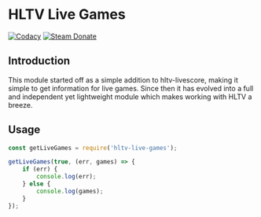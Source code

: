 # HLTV Live Games

[![Codacy][codacy-img]][codacy-url]
[![Steam Donate][steam-donate-img]][steam-donate-url]

## Introduction

This module started off as a simple addition to hltv-livescore, making it simple to get information for live games. Since then it has evolved into a full and independent yet lightweight module which makes working with HLTV a breeze.

## Usage

```js
const getLiveGames = require('hltv-live-games');

getLiveGames(true, (err, games) => {
	if (err) {
		console.log(err);
	} else {
		console.log(games);
	}
});
```

<!-- Badge URLs -->

[codacy-img]:       https://img.shields.io/codacy/grade/1c459a215964481fa286267a4ea9c98d.svg?style=flat-square
[codacy-url]:       https://www.codacy.com/app/dassonville-andrew/hltv-live-games
[steam-donate-img]: https://img.shields.io/badge/donate-Steam-lightgrey.svg?style=flat-square
[steam-donate-url]: https://steamcommunity.com/tradeoffer/new/?partner=132224795&token=HuEE9Mk1

